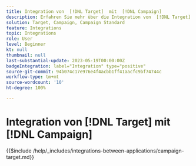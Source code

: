 ```yaml
---
title: Integration von  [!DNL Target]  mit  [!DNL Campaign]
description: Erfahren Sie mehr über die Integration von  [!DNL Target]  mit  [!DNL Campaign].
solution: Target, Campaign, Campaign Standard
feature: Integrations
topic: Integrations
role: User
level: Beginner
kt: null
thumbnail: null
last-substantial-update: 2023-05-19T00:00:00Z
badgeIntegration: label="Integration" type="positive"
source-git-commit: 94b074c17e976e4f4acbb1ff41aacfc9bf74744c
workflow-type: tm+mt
source-wordcount: '10'
ht-degree: 100%

---
```



# Integration von [!DNL Target] mit [!DNL Campaign]

{{$include /help/_includes/integrations-between-applications/campaign-target.md}}
